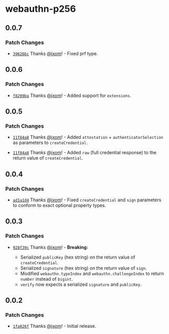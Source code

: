 # webauthn-p256

## 0.0.7

### Patch Changes

- [`39626bc`](https://github.com/wevm/webauthn-p256/commit/39626bc7b6ea6fee6503f78a19e495b3e4bee7b5) Thanks [@jxom](https://github.com/jxom)! - Fixed prf type.

## 0.0.6

### Patch Changes

- [`f8209ba`](https://github.com/wevm/webauthn-p256/commit/f8209ba69405411f21b228f11110ce5bab2b883e) Thanks [@jxom](https://github.com/jxom)! - Added support for `extensions`.

## 0.0.5

### Patch Changes

- [`11f84a8`](https://github.com/wevm/webauthn-p256/commit/11f84a821b241672fe83d2b464afca4be84b6bfc) Thanks [@jxom](https://github.com/jxom)! - Added `attestation` + `authenticatorSelection` as parameters to `createCredential`.

- [`11f84a8`](https://github.com/wevm/webauthn-p256/commit/11f84a821b241672fe83d2b464afca4be84b6bfc) Thanks [@jxom](https://github.com/jxom)! - Added `raw` (full credential response) to the return value of `createCredential`.

## 0.0.4

### Patch Changes

- [`ad1a1d4`](https://github.com/wevm/webauthn-p256/commit/ad1a1d48d083fd855ec3458f985f150dea2baa5f) Thanks [@jxom](https://github.com/jxom)! - Fixed `createCredential` and `sign` parameters to conform to exact optional property types.

## 0.0.3

### Patch Changes

- [`928f39c`](https://github.com/wevm/webauthn-p256/commit/928f39c40981607057a0a22bde4183a605c6488d) Thanks [@jxom](https://github.com/jxom)! - **Breaking:**

  - Serialized `publicKey` (hex string) on the return value of `createCredential`.
  - Serialized `signature` (hex string) on the return value of `sign`.
  - Modified `webauthn.typeIndex` and `webauthn.challengeIndex` to return `number` instead of `bigint`.
  - `verify` now expects a serialized `signature` and `publicKey`.

## 0.0.2

### Patch Changes

- [`1fa026f`](https://github.com/wevm/webauthn-p256/commit/1fa026fedbe2d9f00955c964b7dd5dd7f0464d2c) Thanks [@jxom](https://github.com/jxom)! - Initial release.

